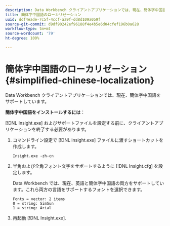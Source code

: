 ```yaml
---
description: Data Workbench クライアントアプリケーションでは、現在、簡体字中国語をサポートしています。
title: 簡体字中国語のローカリゼーション
uuid: ddf4eade-7c5f-4ccf-aa9f-dd8d109a059f
source-git-commit: d9df90242ef96188f4e4b5e6d04cfef196b0a628
workflow-type: tm+mt
source-wordcount: '79'
ht-degree: 100%

---
```



# 簡体字中国語のローカリゼーション{#simplified-chinese-localization}

Data Workbench クライアントアプリケーションでは、現在、簡体字中国語をサポートしています。

**簡体字中国語をインストールするには**：

[!DNL Insight.exe] およびサポートファイルを設定する前に、クライアントアプリケーションを終了する必要があります。

1. コマンドライン設定で [!DNL insight.exe] ファイルに渡すショートカットを作成します。

   ```
   Insight.exe -zh-cn
   ```

1. 半角および全角フォント文字をサポートするように [!DNL Insight.cfg] を設定します。

   Data Workbench では、現在、英語と簡体字中国語の両方をサポートしています。これら両方の言語をサポートするフォントを選択できます。

   ```
   Fonts = vector: 2 items 
   0 = string: SimSun 
   1 = string: Arial 
   ```

1. 再起動 [!DNL Insight.exe].

